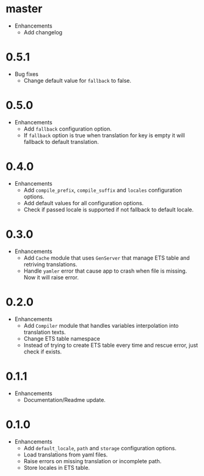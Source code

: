 # master

- Enhancements
  - Add changelog

# 0.5.1

- Bug fixes
  - Change default value for `fallback` to false.

# 0.5.0

- Enhancements
  - Add `fallback` configuration option.
  - If `fallback` option is true when translation for key is empty it will fallback to default translation.

# 0.4.0

- Enhancements
  - Add `compile_prefix`, `compile_suffix` and `locales` configuration options.
  - Add default values for all configuration options.
  - Check if passed locale is supported if not fallback to default locale.

# 0.3.0

- Enhancements
  - Add `Cache` module that uses `GenServer` that manage ETS table and retriving translations.
  - Handle `yamler` error that cause app to crash when file is missing. Now it will raise error.

# 0.2.0

- Enhancements
  - Add `Compiler` module that handles variables interpolation into translation texts.
  - Change ETS table namespace
  - Instead of trying to create ETS table every time and rescue error, just check if exists.

# 0.1.1

- Enhancements
  - Documentation/Readme update.

# 0.1.0

- Enhancements
  - Add `default_locale`, `path` and `storage` configuration options.
  - Load translations from yaml files.
  - Raise errors on missing translation or incomplete path.
  - Store locales in ETS table.

